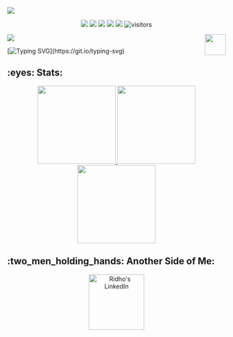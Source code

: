 ![](assets/Bottom_up.svg)

<!--   my-icons -->
<p align="center">
    <a href="https://github.com/ridhodaffasyah/ridhodaffasyah"><img src="https://img.shields.io/badge/status-updating-brightgreen.svg"></a>
    <a href="https://github.com/python/cpython"><img src="https://img.shields.io/badge/Python-3.10-FF1493.svg"></a>
    <a href="https://github.com/ridhodaffasyah/ridhodaffasyah/graphs/contributors"><img src="https://img.shields.io/github/contributors/BEPb/BEPb?color=blue"></a>
    <a href="https://github.com/ridhodaffasyah/ridhodaffasyah/stargazers"><img src="https://img.shields.io/github/stars/ridhodaffasyah/ridhodaffasyah.svg?logo=github"></a>
    <a href="https://github.com/ridhodaffasyah/ridhodaffasyah/network/members"><img src="https://img.shields.io/github/forks/ridhodaffasyah/ridhodaffasyah.svg?color=blue&logo=github"></a>
    <img src="https://visitor-badge.laobi.icu/badge?page_id=ridhodaffasyah.ridhodaffasyah" alt="visitors"/>   
</p>

<!--   my-header-img -->
![](./src/header_.png)
<a href="https://www.python.org/"><img src="https://upload.wikimedia.org/wikipedia/commons/c/c3/Python-logo-notext.svg" align="right" height="48" width="48" ></a>

<!--   my-ticker -->    
[![Typing SVG](https://readme-typing-svg.herokuapp.com?color=%2336BCF7&center=true&vCenter=true&width=600&lines=Hi+there+👋,+I+am+Ridho+Daffasyah;+Welcome+to+My+Profile!;Over+3+years+of+programming+experience;Always+learning+new+things+;Web+Development+enthusiast+;)](https://git.io/typing-svg)

<h2> :eyes: Stats: </h2>

<p align="center">
<a href="https://github.com/ridhodaffasyah">
  <img height="180em" src="https://github-readme-stats-eight-theta.vercel.app/api?username=ridhodaffasyah&show_icons=true&theme=algolia&include_all_commits=true&count_private=true"/>
  <img height="180em" src="https://github-readme-stats.vercel.app/api/top-langs/?username=ridhodaffasyah&layout=compact&&langs_count=8count-private=true&theme=tokyonight"/>
  <img height="180em" src="https://github-profile-trophy.vercel.app/?username=ridhodaffasyah"/>
</a>
</p>

<h2> :two_men_holding_hands: Another Side of Me: </h2>
<div align="center">
  <a href="https://www.linkedin.com/in/ridho-daffasyah/">
  <img alt="Ridho's LinkedIn" width="128px" src="https://img.shields.io/badge/LinkedIn-0077B5?style=for-the-badge&logo=linkedin&logoColor=white" />
  </a>
</div>
